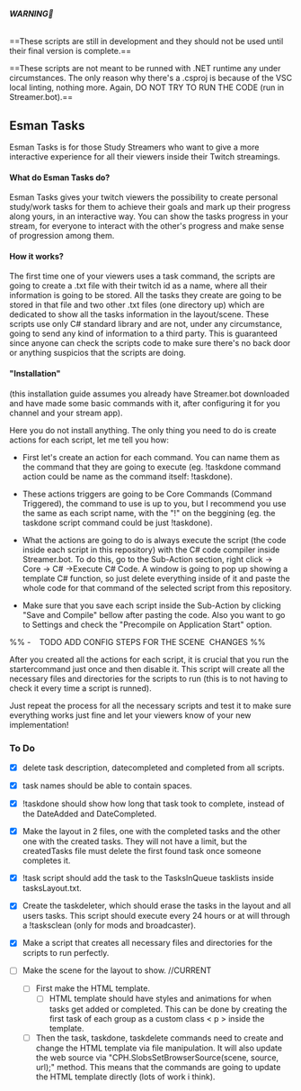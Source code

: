 ###### **WARNING**🔴

==These scripts are still in development and they should not be used until their final version is complete.==

==These scripts are not meant to be runned with .NET runtime any under circumstances. The only reason why there's a .csproj is because of the VSC local linting, nothing more. Again, DO NOT TRY TO RUN THE CODE (run in Streamer.bot).==

## **Esman Tasks**

Esman Tasks is for those Study Streamers who want to give a more interactive experience for all their viewers inside their Twitch streamings.

#### What do Esman Tasks do?

Esman Tasks gives your twitch viewers the possibility to create personal study/work tasks for them to achieve their goals and mark up their progress along yours, in an interactive way. You can show the tasks progress in your stream, for everyone to interact with the other's progress and make sense of progression among them.

  

#### How it works?

The first time one of your viewers uses a task command, the scripts are going to create a .txt file with their twitch id as a name, where all their information is going to be stored. All the tasks they create are going to be stored in that file and two other .txt files (one directory up) which are dedicated to show all the tasks information in the layout/scene.
These scripts use only C# standard library and are not, under any circumstance, going to send any kind of information to a third party. This is guaranteed since anyone can check the scripts code to make sure there's no back door or anything suspicios that the scripts are doing.

#### "Installation"

(this installation guide assumes you already have Streamer.bot downloaded and have made some basic commands with it, after configuring it for you channel and your stream app).

  

Here you do not install anything. The only thing you need to do is create actions for each script, let me tell you how:

- First let's create an action for each command. You can name them as the command that they are going to execute (eg. !taskdone command action could be name as the command itself: !taskdone).

- These actions triggers are going to be Core Commands (Command Triggered), the command to use is up to you, but I recommend you use the same as each script name, with the "!" on the beggining (eg. the taskdone script command could be just !taskdone).

- What the actions are going to do is always execute the script (the code inside each script in this repository) with the C# code compiler inside Streamer.bot. To do this, go to the Sub-Action section, right click -> Core -> C# ->Execute C# Code. A window is going to pop up showing a template C# function, so just delete everything inside of it and paste the whole code for that command of the selected script from this repository.

- Make sure that you save each script inside the Sub-Action by clicking "Save and Compile" bellow after pasting the code. Also you want to go to Settings and check the "Precompile on Application Start" option.

%% -    TODO ADD CONFIG STEPS FOR THE SCENE  CHANGES %%  

After you created all the actions for each script, it is crucial that you run the startercommand just once and then disable it. This script will create all the necessary files and directories for the scripts to run (this is to not having to check it every time a script is runned).

Just repeat the process for all the necessary scripts and test it to make sure everything works just fine and let your viewers know of your new implementation!

  

### To Do

- [X] delete task description, datecompleted and completed from all scripts.

- [X] task names should be able to contain spaces.

- [X] !taskdone should show how long that task took to complete, instead of the DateAdded and DateCompleted. 

- [X] Make the layout in 2 files, one with the completed tasks and the other one with the created tasks. They will not have a limit, but the createdTasks file must delete the first found task once someone completes it.

- [X] !task script should add the task to the TasksInQueue tasklists inside tasksLayout.txt.

- [X] Create the taskdeleter, which should erase the tasks in the layout and all users tasks. This script should execute every 24 hours or at will through a !tasksclean (only for mods and broadcaster).

- [X] Make a script that creates all necessary files and directories for the scripts to run perfectly.

- [ ] Make the scene for the layout to show. //CURRENT
    - [ ] First make the HTML template.
        - [ ] HTML template should have styles and animations for when tasks get added or completed. This can be done by creating the first task of each group as a custom class < p > inside the template.
    - [ ] Then the task, taskdone, taskdelete commands need to create and change the HTML template via file manipulation. It will also update the web source via "CPH.SlobsSetBrowserSource(scene, source, url);" method. This means that the commands are going to update the HTML template directly (lots of work i think).
